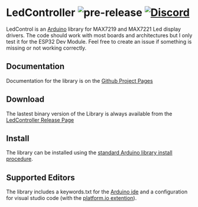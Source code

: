 # LedController ![pre-release](https://github.com/noah1510/LedController/workflows/pre-release/badge.svg) [![Discord](https://discordapp.com/api/guilds/691968013234339881/widget.png)](https://discord.gg/awjW3aG)

LedControl is an [Arduino](http://arduino.cc) library for MAX7219 and MAX7221 Led display drivers.
The code should work with most boards and architectures but I only test it for the ESP32 Dev Module.
Feel free to create an issue if something is missing or not working correctly.

## Documentation

Documentation for the library is on the [Github Project Pages](http://noah1510.github.io/LedController/)

## Download

The lastest binary version of the Library is always available from the [LedController Release Page](https://github.com/noah1510/LedController/releases)

## Install

The library can be installed using the [standard Arduino library install procedure](http://arduino.cc/en/Guide/Libraries).

## Supported Editors

The library includes a keywords.txt for the [Arduino ide](https://www.arduino.cc/) and a configuration for visual studio code (with the [platform.io extention](https://platformio.org/platformio-ide)).
